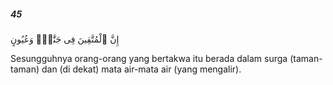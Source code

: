 ##### 45

<span class="ayah">إِنَّ ٱلْمُتَّقِينَ فِى جَنَّٰتٍۢ وَعُيُونٍ</span>

<span class="ayah_translation">Sesungguhnya orang-orang yang bertakwa itu berada dalam surga (taman-taman) dan (di dekat) mata air-mata air (yang mengalir).</span>
